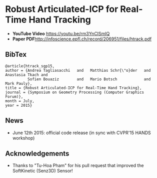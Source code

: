 # Robust Articulated-ICP for Real-Time Hand Tracking

- **YouTube Video** https://youtu.be/rm3YnClSmIQ
- **Paper PDF**http://infoscience.epfl.ch/record/206951/files/htrack.pdf

## BibTex

    @article{htrack_sgp15,
    author = {Andrea Tagliasacchi   and   Matthias Schr{\"o}der   and   Anastasia Tkach and 
              Sofien Bouaziz        and   Mario Botsch            and   Mark Pauly},
    title = {Robust Articulated-ICP for Real-Time Hand Tracking},
    journal = {Symposium on Geometry Processing (Computer Graphics Forum)},
    month = July,
    year = 2015}

## News
- June 12th 2015: official code release (in sync with CVPR'15 HANDS workshop)

## Acknowledgements
- Thanks to "Tu-Hoa Pham" for his pull request that improved the SoftKinetic (Senz3D) Sensor! 
